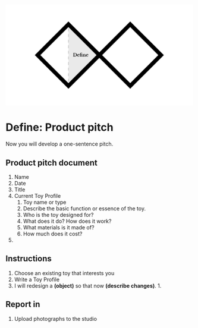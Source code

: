 ![Double Diamond Define Phase graphic](/assets/dd-process-define-1200px@2x.png)

# Define: Product pitch

Now you will develop a one-sentence pitch.

## Product pitch document

1. Name
2. Date
3. Title
4. Current Toy Profile
   1. Toy name or type
   2. Describe the basic function or essence of the toy.
   3. Who is the toy designed for?
   4. What does it do? How does it work?
   5. What materials is it made of?
   6. How much does it cost?
5. 

## Instructions

1. Choose an existing toy that interests you
2. Write a Toy Profile
3. I will redesign a **\(object\)** so that now **\(describe changes\)**.
   1. 

## Report in

1. Upload photographs to the studio